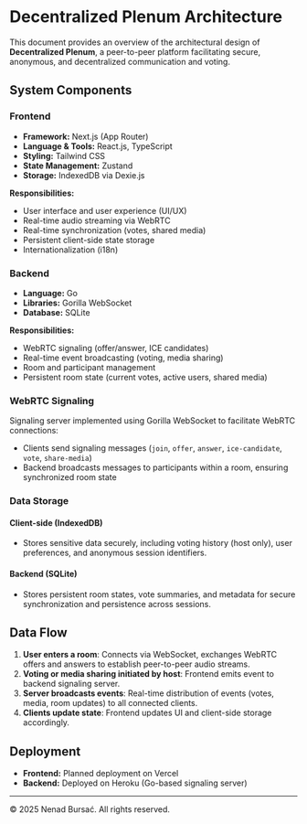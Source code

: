 # Decentralized Plenum Architecture

This document provides an overview of the architectural design of **Decentralized Plenum**, a peer-to-peer platform facilitating secure, anonymous, and decentralized communication and voting.

## System Components

### Frontend

- **Framework:** Next.js (App Router)
- **Language & Tools:** React.js, TypeScript
- **Styling:** Tailwind CSS
- **State Management:** Zustand
- **Storage:** IndexedDB via Dexie.js

**Responsibilities:**

- User interface and user experience (UI/UX)
- Real-time audio streaming via WebRTC
- Real-time synchronization (votes, shared media)
- Persistent client-side state storage
- Internationalization (i18n)

### Backend

- **Language:** Go
- **Libraries:** Gorilla WebSocket
- **Database:** SQLite

**Responsibilities:**

- WebRTC signaling (offer/answer, ICE candidates)
- Real-time event broadcasting (voting, media sharing)
- Room and participant management
- Persistent room state (current votes, active users, shared media)

### WebRTC Signaling

Signaling server implemented using Gorilla WebSocket to facilitate WebRTC connections:

- Clients send signaling messages (`join`, `offer`, `answer`, `ice-candidate`, `vote`, `share-media`)
- Backend broadcasts messages to participants within a room, ensuring synchronized room state

### Data Storage

#### Client-side (IndexedDB)

- Stores sensitive data securely, including voting history (host only), user preferences, and anonymous session identifiers.

#### Backend (SQLite)

- Stores persistent room states, vote summaries, and metadata for secure synchronization and persistence across sessions.

## Data Flow

1. **User enters a room**: Connects via WebSocket, exchanges WebRTC offers and answers to establish peer-to-peer audio streams.
2. **Voting or media sharing initiated by host**: Frontend emits event to backend signaling server.
3. **Server broadcasts events**: Real-time distribution of events (votes, media, room updates) to all connected clients.
4. **Clients update state**: Frontend updates UI and client-side storage accordingly.

## Deployment

- **Frontend:** Planned deployment on Vercel
- **Backend:** Deployed on Heroku (Go-based signaling server)

---

© 2025 Nenad Bursać. All rights reserved.
